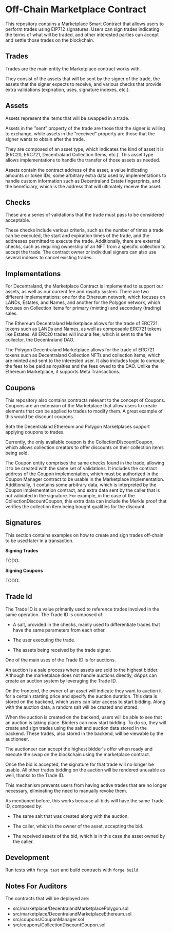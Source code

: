 # Off-Chain Marketplace Contract

This repository contains a Marketplace Smart Contract that allows users to perform trades using EIP712 signatures. Users can sign trades indicating the terms of what will be traded, and other interested parties can accept and settle those trades on the blockchain.

## Trades

Trades are the main entity the Marketplace contract works with.

They consist of the assets that will be sent by the signer of the trade, the assets that the signer expects to receive, and various checks that provide extra validations (expiration, uses, signature indexes, etc.).

## Assets

Assets represent the items that will be swapped in a trade.

Assets in the "sent" property of the trade are those that the signer is willing to exchange, while assets in the "received" property are those that the signer wants to obtain after the trade.

They are composed of an asset type, which indicates the kind of asset it is (ERC20, ERC721, Decentraland Collection Items, etc.). This asset type allows implementations to handle the transfer of those assets as needed.

Assets contain the contract address of the asset, a value indicating amounts or token IDs, some arbitrary extra data used by implementations to handle custom information such as Decentraland Estate fingerprints, and the beneficiary, which is the address that will ultimately receive the asset.

## Checks

These are a series of validations that the trade must pass to be considered acceptable.

These checks include various criteria, such as the number of times a trade can be executed, the start and expiration times of the trade, and the addresses permitted to execute the trade. Additionally, there are external checks, such as requiring ownership of an NFT from a specific collection to accept the trade. The contract owner or individual signers can also use several indexes to cancel existing trades.

## Implementations

For Decentraland, the Marketplace Contract is implemented to support our assets, as well as our current fee and royalty system. There are two different implementations: one for the Ethereum network, which focuses on LANDs, Estates, and Names, and another for the Polygon network, which focuses on Collection items for primary (minting) and secondary (trading) sales.

The Ethereum Decentraland Marketplace allows for the trade of ERC721 tokens such as LANDs and Names, as well as composable ERC721 tokens like Estates. All ERC20 trades will incur a fee, which is sent to the fee collector, the Decentraland DAO.

The Polygon Decentraland Marketplace allows for the trade of ERC721 tokens such as Decentraland Collection NFTs and collection items, which are minted and sent to the interested user. It also includes logic to compute the fees to be paid as royalties and the fees owed to the DAO. Unlike the Ethereum Marketplace, it supports Meta Transactions.

## Coupons

This repository also contains contracts relevant to the concept of Coupons. Coupons are an extension of the Marketplace that allow users to create elements that can be applied to trades to modify them. A great example of this would be discount coupons.

Both the Decentraland Ethereum and Polygon Marketplaces support applying coupons to trades.

Currently, the only available coupon is the CollectionDiscountCoupon, which allows collection creators to offer discounts on their collection items being sold.

The Coupon entity comprises the same checks found in the trade, allowing it to be created with the same set of validations. It includes the contract address of the Coupon implementation, which must be authorized in the Coupon Manager contract to be usable in the Marketplace implementation. Additionally, it contains some arbitrary data, which is interpreted by the Coupon implementation contract, and extra data sent by the caller that is not validated in the signature. For example, in the case of the CollectionDiscountCoupon, this extra data can include the Merkle proof that verifies the collection item being bought qualifies for the discount.

## Signatures

This section contains examples on how to create and sign trades off-chain to be used later in a transaction.

**Signing Trades**

TODO: 

**Signing Coupons**

TODO: 

## Trade Id

The Trade ID is a value primarily used to reference trades involved in the same operation. The Trade ID is composed of:

- A salt, provided in the checks, mainly used to differentiate trades that have the same parameters from each other.

- The user executing the trade.

- The assets being received by the trade signer.

One of the main uses of the Trade ID is for auctions.

An auction is a sale process where assets are sold to the highest bidder. Although the marketplace does not handle auctions directly, dApps can create an auction system by leveraging the Trade ID.

On the frontend, the owner of an asset will indicate they want to auction it for a certain starting price and specify the auction duration. This data is stored on the backend, which users can later access to start bidding. Along with the auction data, a random salt will be created and stored.

When the auction is created on the backend, users will be able to see that an auction is taking place. Bidders can now start bidding. To do so, they will create and sign trades using the salt and auction data stored in the backend. These trades, also stored in the backend, will be viewable by the auctioneer.

The auctioneer can accept the highest bidder's offer when ready and execute the swap on the blockchain using the marketplace contract.

Once the bid is accepted, the signature for that trade will no longer be usable. All other trades bidding on the auction will be rendered unusable as well, thanks to the Trade ID.

This mechanism prevents users from having active trades that are no longer necessary, eliminating the need to manually revoke them.

As mentioned before, this works because all bids will have the same Trade ID, composed by:

- The same salt that was created along with the auction.

- The caller, which is the owner of the asset, accepting the bid.

- The received assets of the bid, which is in this case the asset owned by the caller.

## Development

Run tests with `forge test` and build contracts with `forge build`

## Notes For Auditors

The contracts that will be deployed are:

- src/marketplace/DecentralandMarketplacePolygon.sol
- src/marketplace/DecentralandMarketplaceEthereum.sol
- src/coupons/CouponManager.sol
- src/coupons/CollectionDiscountCoupon.sol
